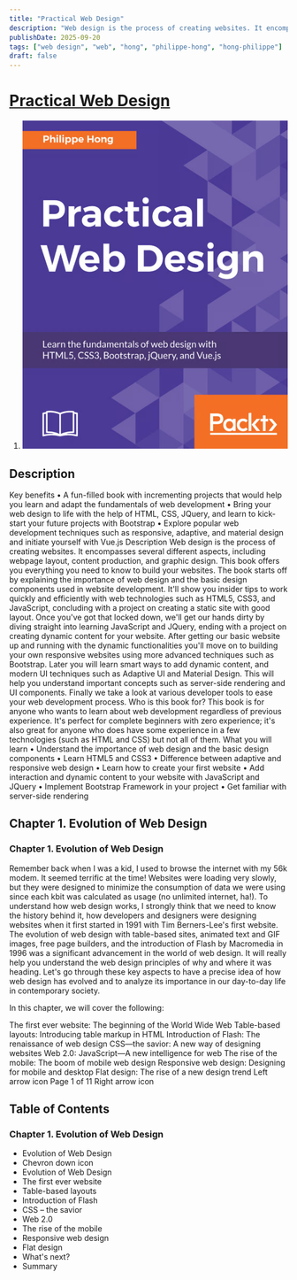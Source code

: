 ```yaml
--- 
title: "Practical Web Design"
description: "Web design is the process of creating websites. It encompasses several different aspects, including webpage layout, content production, and graphic design. This book offers you everything you need to know to build your websites."
publishDate: 2025-09-20
tags: ["web design", "web", "hong", "philippe-hong", "hong-philippe"]
draft: false
---
```

# [Practical Web Design](https://www.packtpub.com/en-us/product/practical-web-design-9781788395038)
1. ![Practical Web Design](image.png)


## Description
Key benefits
• A fun-filled book with incrementing projects that would help you learn and adapt the fundamentals of web development
• Bring your web design to life with the help of HTML, CSS, JQuery, and learn to kick-start your future projects with Bootstrap
• Explore popular web development techniques such as responsive, adaptive, and material design and initiate yourself with Vue.js
Description
Web design is the process of creating websites. It encompasses several different aspects, including webpage layout, content production, and graphic design. This book offers you everything you need to know to build your websites. The book starts off by explaining the importance of web design and the basic design components used in website development. It'll show you insider tips to work quickly and efficiently with web technologies such as HTML5, CSS3, and JavaScript, concluding with a project on creating a static site with good layout. Once you've got that locked down, we'll get our hands dirty by diving straight into learning JavaScript and JQuery, ending with a project on creating dynamic content for your website. After getting our basic website up and running with the dynamic functionalities you'll move on to building your own responsive websites using more advanced techniques such as Bootstrap. Later you will learn smart ways to add dynamic content, and modern UI techniques such as Adaptive UI and Material Design. This will help you understand important concepts such as server-side rendering and UI components. Finally we take a look at various developer tools to ease your web development process.
Who is this book for?
This book is for anyone who wants to learn about web development regardless of previous experience. It's perfect for complete beginners with zero experience; it's also great for anyone who does have some experience in a few technologies (such as HTML and CSS) but not all of them.
What you will learn
• Understand the importance of web design and the basic design components
• Learn HTML5 and CSS3
• Difference between adaptive and responsive web design
• Learn how to create your first website
• Add interaction and dynamic content to your website with JavaScript and JQuery
• Implement Bootstrap Framework in your project
• Get familiar with server-side rendering

## Chapter 1. Evolution of Web Design


### Chapter 1. Evolution of Web Design

Remember back when I was a kid, I used to browse the internet with my 56k modem. It seemed terrific at the time! Websites were loading very slowly, but they were designed to minimize the consumption of data we were using since each kbit was calculated as usage (no unlimited internet, ha!). To understand how web design works, I strongly think that we need to know the history behind it, how developers and designers were designing websites when it first started in 1991 with Tim Berners-Lee's first website. The evolution of web design with table-based sites, animated text and GIF images, free page builders, and the introduction of Flash by Macromedia in 1996 was a significant advancement in the world of web design. It will really help you understand the web design principles of why and where it was heading. Let's go through these key aspects to have a precise idea of how web design has evolved and to analyze its importance in our day-to-day life in contemporary society.

In this chapter, we will cover the following: 

The first ever website: The beginning of the World Wide Web 
Table-based layouts: Introducing table markup in HTML
Introduction of Flash: The renaissance of web design 
CSS—the savior: A new way of designing websites 
Web 2.0: JavaScript—A new intelligence for web
The rise of the mobile: The boom of mobile web design 
Responsive web design: Designing for mobile and desktop 
Flat design: The rise of a new design trend 
Left arrow icon
Page 1 of 11
Right arrow icon

## Table of Contents
### Chapter 1. Evolution of Web Design

- Evolution of Web Design
- Chevron down icon
- Evolution of Web Design
- The first ever website
- Table-based layouts
- Introduction of Flash
- CSS – the savior
- Web 2.0
- The rise of the mobile
- Responsive web design
- Flat design
- What's next?
- Summary